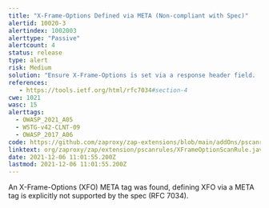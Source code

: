 ```yaml
---
title: "X-Frame-Options Defined via META (Non-compliant with Spec)"
alertid: 10020-3
alertindex: 1002003
alerttype: "Passive"
alertcount: 4
status: release
type: alert
risk: Medium
solution: "Ensure X-Frame-Options is set via a response header field.  Alternatively consider implementing Content Security Policy's 'frame-ancestors' directive."
references:
   - https://tools.ietf.org/html/rfc7034#section-4
cwe: 1021
wasc: 15
alerttags: 
  - OWASP_2021_A05
  - WSTG-v42-CLNT-09
  - OWASP_2017_A06
code: https://github.com/zaproxy/zap-extensions/blob/main/addOns/pscanrules/src/main/java/org/zaproxy/zap/extension/pscanrules/XFrameOptionScanRule.java
linktext: org/zaproxy/zap/extension/pscanrules/XFrameOptionScanRule.java
date: 2021-12-06 11:01:55.200Z
lastmod: 2021-12-06 11:01:55.200Z
---
```

An X-Frame-Options (XFO) META tag was found, defining XFO via a META tag is explicitly not supported by the spec (RFC 7034).
